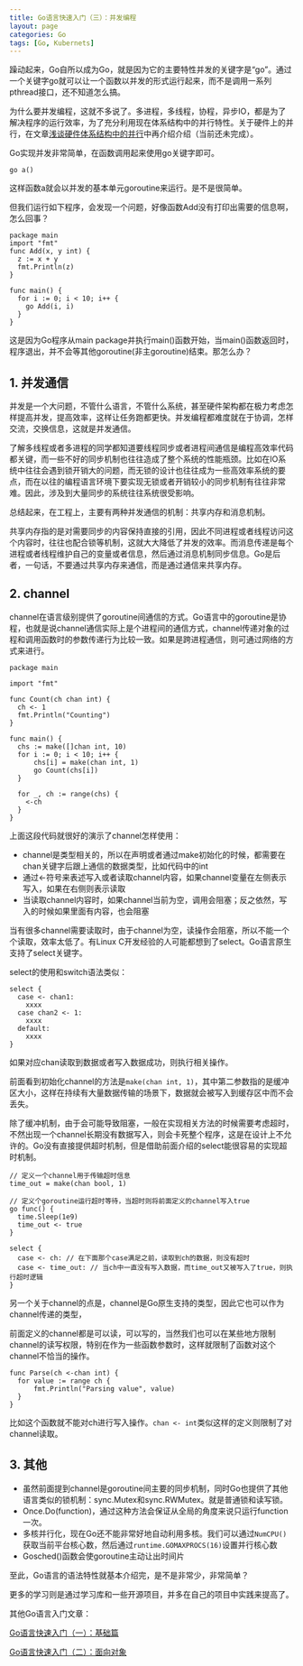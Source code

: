 ```yaml
---
title: Go语言快速入门（三）：并发编程
layout: page
categories: Go
tags: [Go, Kubernets]
---
```


躁动起来，Go自所以成为Go，就是因为它的主要特性并发的关键字是“go”。通过一个关键字go就可以让一个函数以并发的形式运行起来，而不是调用一系列pthread接口，还不知道怎么搞。

为什么要并发编程，这就不多说了。多进程，多线程，协程，异步IO，都是为了解决程序的运行效率，为了充分利用现在体系结构中的并行特性。关于硬件上的并行，在文章[浅谈硬件体系结构中的并行](https://leonlee110.github.io/go/2018/03/24/parallel-in-hardware-architecture)中再介绍介绍（当前还未完成）。

Go实现并发非常简单，在函数调用起来使用go关键字即可。
```
go a()
```
这样函数a就会以并发的基本单元goroutine来运行。是不是很简单。

但我们运行如下程序，会发现一个问题，好像函数Add没有打印出需要的信息啊，怎么回事？
```
package main
import "fmt"
func Add(x, y int) {
  z := x + y
  fmt.Println(z)
}

func main() {
  for i := 0; i < 10; i++ {
    go Add(i, i)
  }
}
```
这是因为Go程序从main package并执行main()函数开始，当main()函数返回时，程序退出，并不会等其他goroutine(非主goroutine)结束。那怎么办？

## 1. 并发通信
并发是一个大问题，不管什么语言，不管什么系统，甚至硬件架构都在极力考虑怎样提高并发，提高效率，这样让任务跑都更快。并发编程都难度就在于协调，怎样交流，交换信息，这就是并发通信。

了解多线程或者多进程的同学都知道要线程同步或者进程间通信是编程高效率代码都关键，而一些不好的同步机制也往往造成了整个系统的性能瓶颈。比如在IO系统中往往会遇到锁开销大的问题，而无锁的设计也往往成为一些高效率系统的要点，而在以往的编程语言环境下要实现无锁或者开销较小的同步机制有往往非常难。因此，涉及到大量同步的系统往往系统很受影响。

总结起来，在工程上，主要有两种并发通信的机制：共享内存和消息机制。

共享内存指的是对需要同步的内容保持直接的引用，因此不同进程或者线程访问这个内容时，往往也配合锁等机制，这就大大降低了并发的效率。而消息传递是每个进程或者线程维护自己的变量或者信息，然后通过消息机制同步信息。Go是后者，一句话，不要通过共享内存来通信，而是通过通信来共享内存。

## 2. channel
channel在语言级别提供了goroutine间通信的方式。Go语言中的goroutine是协程，也就是说channel通信实际上是个进程间的通信方式，channel传递对象的过程和调用函数时的参数传递行为比较一致。如果是跨进程通信，则可通过网络的方式来进行。
```
package main

import "fmt"

func Count(ch chan int) {
  ch <- 1
  fmt.Println("Counting")
}

func main() {
  chs := make([]chan int, 10)
  for i := 0; i < 10; i++ {
      chs[i] = make(chan int, 1)
      go Count(chs[i])
  }

  for _, ch := range(chs) {
    <-ch
  }
}
```
上面这段代码就很好的演示了channel怎样使用：
- channel是类型相关的，所以在声明或者通过make初始化的时候，都需要在chan关键字后跟上通信的数据类型，比如代码中的int
- 通过<-符号来表述写入或者读取channel内容，如果channel变量在左侧表示写入，如果在右侧则表示读取
- 当读取channel内容时，如果channel当前为空，调用会阻塞；反之依然，写入的时候如果里面有内容，也会阻塞

当有很多channel需要读取时，由于channel为空，读操作会阻塞，所以不能一个个读取，效率太低了。有Linux C开发经验的人可能都想到了select。Go语言原生支持了select关键字。

select的使用和switch语法类似：
```
select {
  case <- chan1:
    xxxx
  case chan2 <- 1:
    xxxx
  default:
    xxxx
}
```
如果对应chan读取到数据或者写入数据成功，则执行相关操作。

前面看到初始化channel的方法是```make(chan int, 1)```，其中第二参数指的是缓冲区大小，这样在持续有大量数据传输的场景下，数据就会被写入到缓存区中而不会丢失。

除了缓冲机制，由于会可能导致阻塞，一般在实现相关方法的时候需要考虑超时，不然出现一个channel长期没有数据写入，则会卡死整个程序，这是在设计上不允许的。Go没有直接提供超时机制，但是借助前面介绍的select能很容易的实现超时机制。
```
// 定义一个channel用于传输超时信息
time_out = make(chan bool, 1)

// 定义个goroutine运行超时等待，当超时则将前面定义的channel写入true
go func() {
  time.Sleep(1e9)
  time_out <- true
}

select {
  case <- ch: // 在下面那个case满足之前，读取到ch的数据，则没有超时
  case <- time_out: // 当ch中一直没有写入数据，而time_out又被写入了true，则执行超时逻辑
}
```

另一个关于channel的点是，channel是Go原生支持的类型，因此它也可以作为channel传递的类型，

前面定义的channel都是可以读，可以写的，当然我们也可以在某些地方限制channel的读写权限，特别在作为一些函数参数时，这样就限制了函数对这个channel不恰当的操作。
```
func Parse(ch <-chan int) {
  for value := range ch {
      fmt.Println("Parsing value", value)
  }
}
```
比如这个函数就不能对ch进行写入操作。```chan <- int```类似这样的定义则限制了对channel读取。

## 3. 其他
- 虽然前面提到channel是goroutine间主要的同步机制，同时Go也提供了其他语言类似的锁机制：sync.Mutex和sync.RWMutex。就是普通锁和读写锁。
- Once.Do(function)，通过这种方法会保证从全局的角度来说只运行function一次。
- 多核并行化，现在Go还不能非常好地自动利用多核。我们可以通过```NumCPU()```获取当前平台核心数，然后通过```runtime.GOMAXPROCS(16)```设置并行核心数
- Gosched()函数会使goroutine主动让出时间片

至此，Go语言的语法特性就基本介绍完，是不是非常少，非常简单？

更多的学习则是通过学习库和一些开源项目，并多在自己的项目中实践来提高了。

其他Go语言入门文章：

[Go语言快速入门（一）：基础篇](https://leonlee110.github.io/go/2018/03/21/introduction-to-go-1)

[Go语言快速入门（二）：面向对象](https://leonlee110.github.io/go/2018/03/23/introduction-to-go-2)
